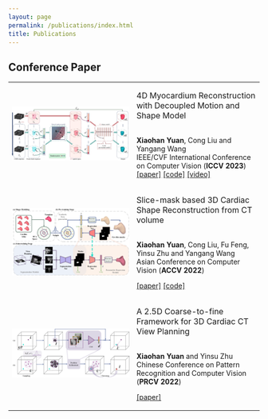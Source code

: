 ```yaml
---
layout: page
permalink: /publications/index.html
title: Publications
---
```


## Conference Paper
<table>
  <colgroup>
    <col style="width: 250px;"> 
  </colgroup>

<tr><!-- ICCV23 -->
  <td style="text-align: center;"><img src="images/publications/iccv23.jpg"/></td>

  <td>
  <p><span style="font-size: 16px;">4D Myocardium Reconstruction with Decoupled Motion and Shape Model</span></p>

  <br><strong>Xiaohan Yuan</strong>, Cong Liu and Yangang Wang<br>IEEE/CVF International Conference on Computer Vision  (<strong>ICCV 2023</strong>)<br>
  <a href="https://arxiv.org/pdf/2308.14083.pdf" target="_blank">[paper]</a> <a href="https://github.com/yuan-xiaohan/4D-Myocardium-Reconstruction-with-Decoupled-Motion-and-Shape-Model" target="_blank">[code]</a> <a href="https://www.bilibili.com/video/BV1Q8411z7o8/?spm_id_from=888.80997.embed_other.whitelist&t=23" target="_blank">[video]</a>
  </td>
</tr>

<tr><!-- ACCV22 -->
  <td style="text-align: center;"><img src="images/publications/accv22.png" /></td>

  <td>
  <p><span style="font-size: 16px;">Slice-mask based 3D Cardiac Shape Reconstruction from CT volume</span></p>

  <br><strong>Xiaohan Yuan</strong>, Cong Liu, Fu Feng, Yinsu Zhu and Yangang Wang<br>Asian Conference on Computer Vision (<strong>ACCV 2022</strong>)<br>

  <a href="https://openaccess.thecvf.com/content/ACCV2022/papers/Yuan_Slice-mask_based_3D_Cardiac_Shape_Reconstruction_from_CT_volume_ACCV_2022_paper.pdf" target="_blank">[paper]</a> <a href="https://github.com/yuan-xiaohan/Slice-mask-based-3D-Cardiac-Shape-Reconstruction" target="_blank">[code]</a>
</tr>

<tr><!-- PRCV22 -->
  <td><img src="images/publications/prcv22.png"/></td>
  
  <td>
  <p><span style="font-size: 16px;">A 2.5D Coarse-to-fine Framework for 3D Cardiac CT View Planning</span></p>

  <br><strong>Xiaohan Yuan</strong> and Yinsu Zhu<br> Chinese Conference on Pattern Recognition and Computer Vision (<strong>PRCV 2022</strong>)<br>

  <a href="https://link.springer.com/content/pdf/10.1007/978-3-031-18910-4_31.pdf" target="_blank">[paper]</a>
  </td>
</tr>

</table>    
